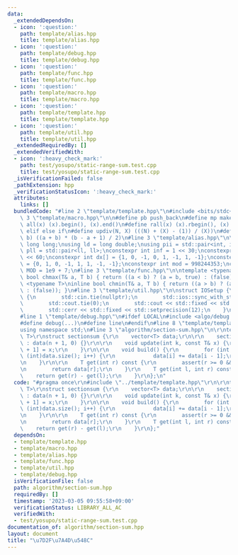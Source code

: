 ```yaml
---
data:
  _extendedDependsOn:
  - icon: ':question:'
    path: template/alias.hpp
    title: template/alias.hpp
  - icon: ':question:'
    path: template/debug.hpp
    title: template/debug.hpp
  - icon: ':question:'
    path: template/func.hpp
    title: template/func.hpp
  - icon: ':question:'
    path: template/macro.hpp
    title: template/macro.hpp
  - icon: ':question:'
    path: template/template.hpp
    title: template/template.hpp
  - icon: ':question:'
    path: template/util.hpp
    title: template/util.hpp
  _extendedRequiredBy: []
  _extendedVerifiedWith:
  - icon: ':heavy_check_mark:'
    path: test/yosupo/static-range-sum.test.cpp
    title: test/yosupo/static-range-sum.test.cpp
  _isVerificationFailed: false
  _pathExtension: hpp
  _verificationStatusIcon: ':heavy_check_mark:'
  attributes:
    links: []
  bundledCode: "#line 2 \"template/template.hpp\"\n#include <bits/stdc++.h>\n#line\
    \ 3 \"template/macro.hpp\"\n\n#define pb push_back\n#define mp make_pair\n#define\
    \ all(x) (x).begin(), (x).end()\n#define rall(x) (x).rbegin(), (x).rend()\n#define\
    \ elif else if\n#define updiv(N, X) (((N) + (X) - (1)) / (X))\n#define sigma(a,\
    \ b) ((a + b) * (b - a + 1) / 2)\n#line 3 \"template/alias.hpp\"\n\nusing ll =\
    \ long long;\nusing ld = long double;\nusing pii = std::pair<int, int>;\nusing\
    \ pll = std::pair<ll, ll>;\nconstexpr int inf = 1 << 30;\nconstexpr ll INF = 1LL\
    \ << 60;\nconstexpr int dx[] = {1, 0, -1, 0, 1, -1, 1, -1};\nconstexpr int dy[]\
    \ = {0, 1, 0, -1, 1, 1, -1, -1};\nconstexpr int mod = 998244353;\nconstexpr int\
    \ MOD = 1e9 + 7;\n#line 3 \"template/func.hpp\"\n\ntemplate <typename T>\ninline\
    \ bool chmax(T& a, T b) { return ((a < b) ? (a = b, true) : (false)); }\ntemplate\
    \ <typename T>\ninline bool chmin(T& a, T b) { return ((a > b) ? (a = b, true)\
    \ : (false)); }\n#line 3 \"template/util.hpp\"\n\nstruct IOSetup {\n    IOSetup()\
    \ {\n        std::cin.tie(nullptr);\n        std::ios::sync_with_stdio(false);\n\
    \        std::cout.tie(0);\n        std::cout << std::fixed << std::setprecision(12);\n\
    \        std::cerr << std::fixed << std::setprecision(12);\n    }\n} IOSetup;\n\
    #line 1 \"template/debug.hpp\"\n#ifdef LOCAL\n#include <algo/debug.hpp>\n#else\n\
    #define debug(...)\n#define line\n#endif\n#line 8 \"template/template.hpp\"\n\
    using namespace std;\n#line 3 \"algorithm/section-sum.hpp\"\n\r\ntemplate <class\
    \ T>\r\nstruct sectionsum {\r\n    vector<T> data;\r\n\r\n    sectionsum(int n)\
    \ : data(n + 1, 0) {}\r\n\r\n    void update(int k, const T& x) {\r\n        data[k\
    \ + 1] = x;\r\n    }\r\n\r\n    void build() {\r\n        for (int i = 1; i <\
    \ (int)data.size(); i++) {\r\n            data[i] += data[i - 1];\r\n        }\r\
    \n    }\r\n\r\n    T get(int r) const {\r\n        assert(r >= 0 && r < (int)data.size());\r\
    \n        return data[r];\r\n    }\r\n    T get(int l, int r) const {\r\n    \
    \    return get(r) - get(l);\r\n    }\r\n};\n"
  code: "#pragma once\r\n#include \"../template/template.hpp\"\r\n\r\ntemplate <class\
    \ T>\r\nstruct sectionsum {\r\n    vector<T> data;\r\n\r\n    sectionsum(int n)\
    \ : data(n + 1, 0) {}\r\n\r\n    void update(int k, const T& x) {\r\n        data[k\
    \ + 1] = x;\r\n    }\r\n\r\n    void build() {\r\n        for (int i = 1; i <\
    \ (int)data.size(); i++) {\r\n            data[i] += data[i - 1];\r\n        }\r\
    \n    }\r\n\r\n    T get(int r) const {\r\n        assert(r >= 0 && r < (int)data.size());\r\
    \n        return data[r];\r\n    }\r\n    T get(int l, int r) const {\r\n    \
    \    return get(r) - get(l);\r\n    }\r\n};"
  dependsOn:
  - template/template.hpp
  - template/macro.hpp
  - template/alias.hpp
  - template/func.hpp
  - template/util.hpp
  - template/debug.hpp
  isVerificationFile: false
  path: algorithm/section-sum.hpp
  requiredBy: []
  timestamp: '2023-03-05 09:55:58+09:00'
  verificationStatus: LIBRARY_ALL_AC
  verifiedWith:
  - test/yosupo/static-range-sum.test.cpp
documentation_of: algorithm/section-sum.hpp
layout: document
title: "\u7D2F\u7A4D\u548C"
---
```

